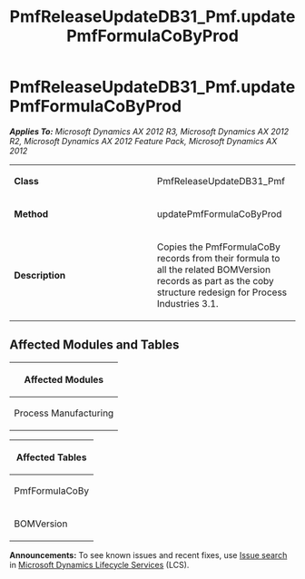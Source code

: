 ﻿---
title: PmfReleaseUpdateDB31_Pmf.updatePmfFormulaCoByProd
TOCTitle: PmfReleaseUpdateDB31_Pmf.updatePmfFormulaCoByProd
ms:assetid: bad6974d-a415-c25a-1830-eaefa0e72619
ms:mtpsurl: https://msdn.microsoft.com/en-us/library/JJ737128(v=AX.60)
ms:contentKeyID: 49710809
ms.date: 05/18/2015
mtps_version: v=AX.60
---

# PmfReleaseUpdateDB31\_Pmf.updatePmfFormulaCoByProd 


_**Applies To:** Microsoft Dynamics AX 2012 R3, Microsoft Dynamics AX 2012 R2, Microsoft Dynamics AX 2012 Feature Pack, Microsoft Dynamics AX 2012_

<table>
<colgroup>
<col style="width: 50%" />
<col style="width: 50%" />
</colgroup>
<tbody>
<tr class="odd">
<td><p><strong>Class</strong></p></td>
<td><p>PmfReleaseUpdateDB31_Pmf</p></td>
</tr>
<tr class="even">
<td><p><strong>Method</strong></p></td>
<td><p>updatePmfFormulaCoByProd</p></td>
</tr>
<tr class="odd">
<td><p><strong>Description</strong></p></td>
<td><p>Copies the PmfFormulaCoBy records from their formula to all the related BOMVersion records as part as the coby structure redesign for Process Industries 3.1.</p></td>
</tr>
</tbody>
</table>


## Affected Modules and Tables

<table>
<colgroup>
<col style="width: 100%" />
</colgroup>
<thead>
<tr class="header">
<th><p>Affected Modules</p></th>
</tr>
</thead>
<tbody>
<tr class="odd">
<td><p>Process Manufacturing</p></td>
</tr>
</tbody>
</table>


<table>
<colgroup>
<col style="width: 100%" />
</colgroup>
<thead>
<tr class="header">
<th><p>Affected Tables</p></th>
</tr>
</thead>
<tbody>
<tr class="odd">
<td><p>PmfFormulaCoBy</p></td>
</tr>
<tr class="even">
<td><p>BOMVersion</p></td>
</tr>
</tbody>
</table>

  
**Announcements:** To see known issues and recent fixes, use [Issue search](http://go.microsoft.com/fwlink/?linkid=389258) in [Microsoft Dynamics Lifecycle Services](http://go.microsoft.com/fwlink/?linkid=306505) (LCS).

